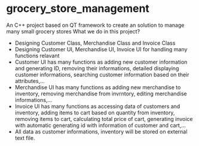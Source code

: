 # grocery_store_management
An C++ project based on QT framework to create an solution to manage many small grocery stores
What we do in this project?
+ Designing Customer Class, Merchandise Class and Invoice Class
+ Designing Customer UI, Merchandise UI, Invoice UI for handling many functions relavant
+ Customer UI has many functions as adding new customer information and generating ID, removing their informations,  detailed displaying
customer informations, searching customer information based on their attributes,...
+ Merchandise UI has many functions as adding new merchandise to inventory, removing merchandise from invrntory, editing merchandise informations,...
+ Invoice UI has many functions as accessing data of customers and inventory, adding items to cart based on quantity from inventory,
removing items to cart, calculating total price of cart, generating invoice with automatic generating id with information of customer and cart,...
+ All data as customer informations, inventory will be stored on external text file.
